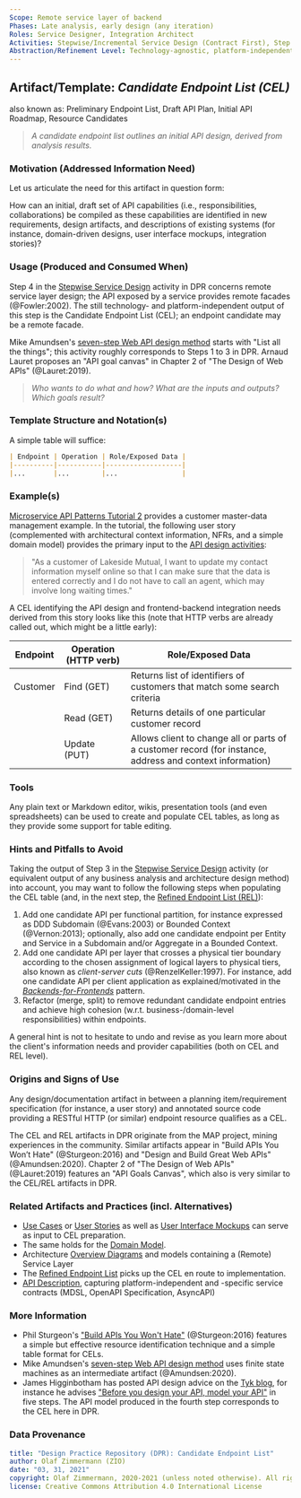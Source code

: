 ```yaml
---
Scope: Remote service layer of backend
Phases: Late analysis, early design (any iteration)
Roles: Service Designer, Integration Architect 
Activities: Stepwise/Incremental Service Design (Contract First), Step 4
Abstraction/Refinement Level: Technology-agnostic, platform-independent
---
```



Artifact/Template: *Candidate Endpoint List (CEL)*
--------------------------------------------------
also known as: Preliminary Endpoint List, Draft API Plan, Initial API Roadmap, Resource Candidates <!-- from MAP -->

> *A candidate endpoint list outlines an initial API design, derived from analysis results.*


### Motivation (Addressed Information Need) 
<!-- copy-pasted from https://internal.microservice-api-patterns.org/patterns/identification/CandidateEndpointList.html TOOO decide pattern/method split, pattern has more content already -->

Let us articulate the need for this artifact in question form: 

How can an initial, draft set of API capabilities (i.e., responsibilities, collaborations) be compiled as these capabilities are identified in new requirements, design artifacts, and descriptions of existing systems (for instance, domain-driven designs, user interface mockups, integration stories)?


### Usage (Produced and Consumed When)

Step 4 in the [Stepwise Service Design](../activities/SDPR-StepwiseServiceDesign.md) activity in DPR concerns remote service layer design; the API exposed by a service provides remote facades  (@Fowler:2002). The still technology- and platform-independent output of this step is the Candidate Endpoint List (CEL); an endpoint candidate may be a remote facade.

<!-- * Step 3 of the EXPOSE technique -->

Mike Amundsen's [seven-step Web API design method](https://www.infoq.com/articles/web-api-design-methodology/) starts with "List all the things"; this activity roughly corresponds to Steps 1 to 3 in DPR. Arnaud Lauret proposes an "API goal canvas" in Chapter 2 of "The Design of Web APIs" (@Lauret:2019). 

> *Who wants to do what and how? What are the inputs and outputs? Which goals result?*


### Template Structure and Notation(s)
<!-- 
(rather detailed and does not match example, so moved to REL artifact):

Record your analysis (and design) results in list or table form: 

| Integration Type (Foundation pattern) | Visibility (Foundation pattern)| API/Endpoint Name | Source (Artifact) | Features/Capabilities (Responsibility Analysis) |  
|------------------|------------|------|--------|--------------|
| ... | ... | ... | ... | ... |
-->

A simple table will suffice: 

```markdown
| Endpoint | Operation | Role/Exposed Data | 
|----------|-----------|-------------------|
|...       |...        |...                |
```

### Example(s)
[Microservice API Patterns Tutorial 2](https://microservice-api-patterns.org/patterns/tutorials/tutorial2) provides a customer master-data management example. In the tutorial, the following user story (complemented with architectural context information, NFRs, and a simple domain model) provides the primary input to the [API design activities](../activities/SDPR-StepwiseServiceDesign.md):

> "As a customer of Lakeside Mutual, I want to update my contact information myself online so that I can make sure that the data is entered correctly and I do not have to call an agent, which may involve long waiting times."

A CEL identifying the API design and frontend-backend integration needs derived from this story looks like this (note that HTTP verbs are already called out, which might be a little early):

| Endpoint | Operation (HTTP verb) | Role/Exposed Data | 
|----------|-------------|-----------------------------|
| Customer | Find (GET)  | Returns list of identifiers of customers that match some search criteria |
|          | Read (GET)  | Returns details of one particular customer record |
|          | Update (PUT)| Allows client to change all or parts of a customer record (for instance, address and context information) |


### Tools
Any plain text or Markdown editor, wikis, presentation tools (and even spreadsheets) can be used to create and populate CEL tables, as long as they provide some support for table editing.


### Hints and Pitfalls to Avoid
Taking the output of Step 3 in the [Stepwise Service Design](../activities/SDPR-StepwiseServiceDesign.md) activity (or equivalent output of any business analysis and architecture design method) into account, you may want to follow the following steps when populating the CEL table (and, in the next step, the [Refined Endpoint List (REL)](SDPR-RefinedEndpointList.md)): 
<!-- source: from MAP, unpublished so far -->

1. Add one candidate API per functional partition, for instance expressed as DDD Subdomain (@Evans:2003) or Bounded Context (@Vernon:2013); optionally, also add one candidate endpoint per Entity and Service in a Subdomain and/or Aggregate in a Bounded Context.
2. Add one candidate API per layer that crosses a physical tier boundary according to the chosen assignment of logical layers to physical tiers, also known as *client-server cuts* (@RenzelKeller:1997). For instance, add one candidate API per client application as explained/motivated in the [*Backends-for-Frontends*](https://samnewman.io/patterns/architectural/bff/) pattern. <!-- removed here: 3. Add one *candidate API client* per backend system to be integrated/required to implement the user/integration stories. -->
3. Refactor (merge, split) to remove redundant candidate endpoint entries and achieve high cohesion (w.r.t. business-/domain-level responsibilities) within endpoints. 

<!-- but do not refine to API operation/call level yet. -->
<!-- 4./5. Add one *candidate API* per team shown as a *Team Bounded Context (TBC)* in a DDD context map; add one *candidate endpoint* per subteam. -->
<!-- not sure where previous one came from; F-A-S-T? see e2e demo -->

A general hint is not to hesitate to undo and revise as you learn more about the client's information needs and provider capabilities (both on CEL and REL level). 


### Origins and Signs of Use
Any design/documentation artifact in between a planning item/requirement specification (for instance, a user story) and annotated source code providing a RESTful HTTP (or similar) endpoint resource qualifies as a CEL.

The CEL and REL artifacts in DPR originate from the MAP project, mining experiences in the community. Similar artifacts appear in "Build APIs You Won’t Hate" (@Sturgeon:2016) and "Design and Build Great Web APIs" (@Amundsen:2020). Chapter 2 of "The Design of Web APIs" (@Lauret:2019) features an "API Goals Canvas", which also is very similar to the CEL/REL artifacts in DPR.


### Related Artifacts and Practices (incl. Alternatives)

* [Use Cases](DPR-UseCase.md) or [User Stories](DPR-UserStory.md) as well as [User Interface Mockups](../activities/DPR-UserInterfaceMocking.md) can serve as input to CEL preparation.
* The same holds for the [Domain Model](DPR-DomainModel.md).
* Architecture [Overview Diagrams](DPR-OverviewDiagram.md) and models containing a (Remote) Service Layer
* The [Refined Endpoint List](SDPR-RefinedEndpointList.md) picks up the CEL en route to implementation.
* [API Description](SDPR-APIDescription.md), capturing platform-independent and -specific service contracts (MDSL, OpenAPI Specification, AsyncAPI)


### More Information

* Phil Sturgeon's ["Build APIs You Won't Hate"](https://apisyouwonthate.com/books) (@Sturgeon:2016) features a simple but effective resource identification technique and a simple table format for CELs.
* Mike Amundsen's [seven-step Web API design method](https://www.infoq.com/articles/web-api-design-methodology/) uses finite state machines as an intermediate artifact (@Amundsen:2020). 
* James Higginbotham has posted API design advice on the [Tyk blog](https://tyk.io/author/james-higginbotham/), for instance he advises ["Before you design your API, model your API"](https://tyk.io/before-you-design-your-api-model-your-api/) in five steps. The API model produced in the fourth step corresponds to the CEL here in DPR.


### Data Provenance 

```yaml
title: "Design Practice Repository (DPR): Candidate Endpoint List"
author: Olaf Zimmermann (ZIO)
date: "03, 31, 2021"
copyright: Olaf Zimmermann, 2020-2021 (unless noted otherwise). All rights reserved.
license: Creative Commons Attribution 4.0 International License
```

